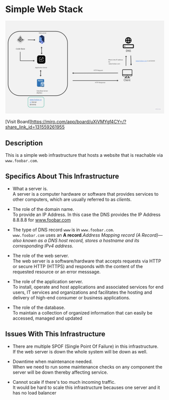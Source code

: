 # Simple Web Stack

![Image of a simple web stack](simple-web-stack.jpg)

[Visit Board]https://miro.com/app/board/uXjVMYgf4CY=/?share_link_id=131559261955

## Description

This is a simple web infrastructure that hosts a website that is reachable via `www.foobar.com`.

## Specifics About This Infrastructure

+ What a server is.<br/>A server is a computer hardware or software that provides services to other computers, which are usually referred to as *clients*.

+ The role of the domain name.<br/>To provide an IP Address. In this case the DNS provides the IP Address 8.8.8.8 for www.foobar.com

+ The type of DNS record `www` is in `www.foobar.com`.<br/>`www.foobar.com` uses an **A record**.<i>Address Mapping record (A Record)—also known as a DNS host record, stores a hostname and its corresponding IPv4 address.</i>

+ The role of the web server.<br/>The web server is a software/hardware that accepts requests via HTTP or secure HTTP (HTTPS) and responds with the content of the requested resource or an error messsage.

+ The role of the application server.<br/>To install, operate and host applications and associated services for end users, IT services and organizations and facilitates the hosting and delivery of high-end consumer or business applications.

+ The role of the database.<br/>To maintain a collection of organized information that can easily be accessed, managed and updated

## Issues With This Infrastructure

+ There are multiple SPOF (Single Point Of Failure) in this infrastructure.<br/> If the web server is down the whole system will be down as well.

+ Downtime when maintenance needed.<br/>When we need to run some maintenance checks on any component the server will be down thereby affecting service.

+ Cannot scale if there's too much incoming traffic.<br/>It would be hard to scale this infrastructure becauses one server and it has no load balancer

